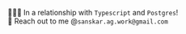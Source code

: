 🧑🏻‍💻 In a relationship with `Typescript` and `Postgres`! </br>
📧 Reach out to me @`sanskar.ag.work@gmail.com`
